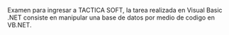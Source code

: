 Examen para ingresar a TACTICA SOFT, la tarea realizada en Visual Basic .NET consiste en manipular una base de datos por medio de codigo en VB.NET.
